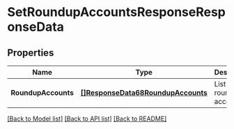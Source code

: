 # SetRoundupAccountsResponseResponseData

## Properties
Name | Type | Description | Notes
------------ | ------------- | ------------- | -------------
**RoundupAccounts** | [**[]ResponseData68RoundupAccounts**](ResponseData68_roundup_accounts.md) | List of roundup accounts | [default to null]

[[Back to Model list]](../README.md#documentation-for-models) [[Back to API list]](../README.md#documentation-for-api-endpoints) [[Back to README]](../README.md)

